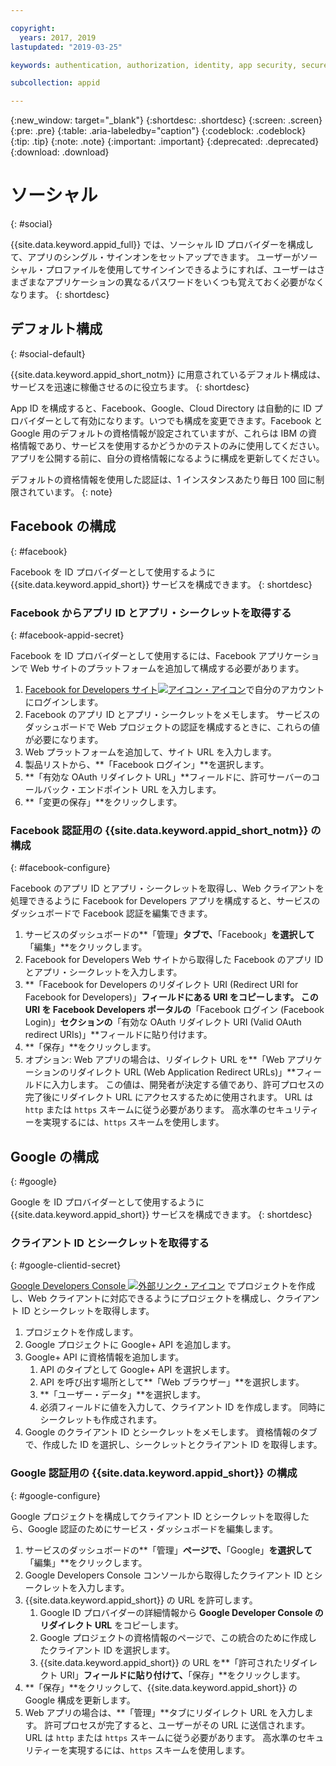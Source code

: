 ```yaml
---

copyright:
  years: 2017, 2019
lastupdated: "2019-03-25"

keywords: authentication, authorization, identity, app security, secure, custom, proprietary, social, facebook, google, 

subcollection: appid

---
```


{:new_window: target="_blank"}
{:shortdesc: .shortdesc}
{:screen: .screen}
{:pre: .pre}
{:table: .aria-labeledby="caption"}
{:codeblock: .codeblock}
{:tip: .tip}
{:note: .note}
{:important: .important}
{:deprecated: .deprecated}
{:download: .download}

# ソーシャル
{: #social}

{{site.data.keyword.appid_full}} では、ソーシャル ID プロバイダーを構成して、アプリのシングル・サインオンをセットアップできます。 ユーザーがソーシャル・プロファイルを使用してサインインできるようにすれば、ユーザーはさまざまなアプリケーションの異なるパスワードをいくつも覚えておく必要がなくなります。
{: shortdesc}


## デフォルト構成
{: #social-default}

{{site.data.keyword.appid_short_notm}} に用意されているデフォルト構成は、サービスを迅速に稼働させるのに役立ちます。
{: shortdesc}

App ID を構成すると、Facebook、Google、Cloud Directory は自動的に ID プロバイダーとして有効になります。いつでも構成を変更できます。Facebook と Google 用のデフォルトの資格情報が設定されていますが、これらは IBM の資格情報であり、サービスを使用するかどうかのテストのみに使用してください。アプリを公開する前に、自分の資格情報になるように構成を更新してください。

デフォルトの資格情報を使用した認証は、1 インスタンスあたり毎日 100 回に制限されています。
{: note}


## Facebook の構成
{: #facebook}

Facebook を ID プロバイダーとして使用するように {{site.data.keyword.appid_short}} サービスを構成できます。
{: shortdesc}

### Facebook からアプリ ID とアプリ・シークレットを取得する
{: #facebook-appid-secret}

Facebook を ID プロバイダーとして使用するには、Facebook アプリケーションで Web サイトのプラットフォームを追加して構成する必要があります。

1. <a href="https://developers.facebook.com/docs/apps/register" target="_blank">Facebook for Developers サイト<img src="../../icons/launch-glyph.svg" alt="アイコン・アイコン"></a>で自分のアカウントにログインします。
2. Facebook のアプリ ID とアプリ・シークレットをメモします。 サービスのダッシュボードで Web プロジェクトの認証を構成するときに、これらの値が必要になります。
3. Web プラットフォームを追加して、サイト URL を入力します。
4. 製品リストから、**「Facebook ログイン」**を選択します。
5. **「有効な OAuth リダイレクト URL」**フィールドに、許可サーバーのコールバック・エンドポイント URL を入力します。
6. **「変更の保存」**をクリックします。


### Facebook 認証用の {{site.data.keyword.appid_short_notm}} の構成
{: #facebook-configure}

Facebook のアプリ ID とアプリ・シークレットを取得し、Web クライアントを処理できるように Facebook for Developers アプリを構成すると、サービスのダッシュボードで Facebook 認証を編集できます。

1. サービスのダッシュボードの**「管理」**タブで、**「Facebook」**を選択して**「編集」**をクリックします。
2. Facebook for Developers Web サイトから取得した Facebook のアプリ ID とアプリ・シークレットを入力します。
3. **「Facebook for Developers のリダイレクト URI (Redirect URI for Facebook for Developers)」**フィールドにある URI をコピーします。 この URI を Facebook Developers ポータルの**「Facebook ログイン (Facebook Login)」**セクションの**「有効な OAuth リダイレクト URI (Valid OAuth redirect URIs)」**フィールドに貼り付けます。
4. **「保存」**をクリックします。
5. オプション: Web アプリの場合は、リダイレクト URL を**「Web アプリケーションのリダイレクト URL (Web Application Redirect URLs)」**フィールドに入力します。 この値は、開発者が決定する値であり、許可プロセスの完了後にリダイレクト URL にアクセスするために使用されます。 URL は `http` または `https` スキームに従う必要があります。 高水準のセキュリティーを実現するには、`https` スキームを使用します。


## Google の構成
{: #google}

Google を ID プロバイダーとして使用するように {{site.data.keyword.appid_short}} サービスを構成できます。
{: shortdesc}

### クライアント ID とシークレットを取得する
{: #google-clientid-secret}

<a href="https://developers.google.com/" target="_blank">Google Developers Console <img src="../../icons/launch-glyph.svg" alt="外部リンク・アイコン"></a> でプロジェクトを作成し、Web クライアントに対応できるようにプロジェクトを構成し、クライアント ID とシークレットを取得します。

1. プロジェクトを作成します。
2. Google プロジェクトに Google+ API を追加します。
3. Google+ API に資格情報を追加します。
    1. API のタイプとして Google+ API を選択します。
    2. API を呼び出す場所として**「Web ブラウザー」**を選択します。
    3. **「ユーザー・データ」**を選択します。
    4. 必須フィールドに値を入力して、クライアント ID を作成します。 同時にシークレットも作成されます。
4. Google のクライアント ID とシークレットをメモします。 資格情報のタブで、作成した ID を選択し、シークレットとクライアント ID を取得します。

### Google 認証用の {{site.data.keyword.appid_short}} の構成
{: #google-configure}

Google プロジェクトを構成してクライアント ID とシークレットを取得したら、Google 認証のためにサービス・ダッシュボードを編集します。

1. サービスのダッシュボードの**「管理」**ページで、**「Google」**を選択して**「編集」**をクリックします。
2. Google Developers Console コンソールから取得したクライアント ID とシークレットを入力します。
3. {{site.data.keyword.appid_short}} の URL を許可します。
    1. Google ID プロバイダーの詳細情報から **Google Developer Console のリダイレクト URL** をコピーします。
    2. Google プロジェクトの資格情報のページで、この統合のために作成したクライアント ID を選択します。
    3. {{site.data.keyword.appid_short}} の URL を**「許可されたリダイレクト URI」**フィールドに貼り付けて、**「保存」**をクリックします。
4. **「保存」**をクリックして、{{site.data.keyword.appid_short}} の Google 構成を更新します。
5. Web アプリの場合は、**「管理」**タブにリダイレクト URL を入力します。 許可プロセスが完了すると、ユーザーがその URL に送信されます。 URL は `http` または `https` スキームに従う必要があります。 高水準のセキュリティーを実現するには、`https` スキームを使用します。
